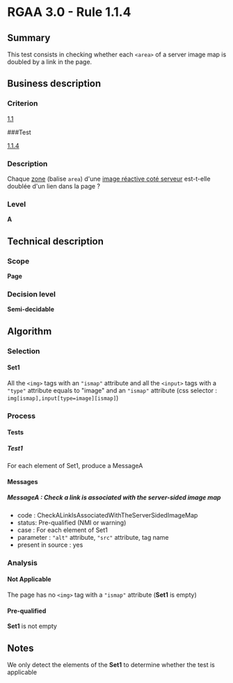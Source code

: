 # RGAA 3.0 -  Rule 1.1.4

## Summary

This test consists in checking whether each `<area>` of a server image map is doubled by a link in the page.

## Business description

### Criterion

[1.1](http://references.modernisation.gouv.fr/referentiel-technique-0#crit-1-1)

###Test

[1.1.4](http://references.modernisation.gouv.fr/referentiel-technique-0#test-1-1-4)

### Description

Chaque <a href="http://references.modernisation.gouv.fr/referentiel-technique-0#mZone">zone</a> (balise `area`) d'une <a href="http://references.modernisation.gouv.fr/referentiel-technique-0#mImgReactive">image r&eacute;active cot&eacute; serveur</a> est-t-elle doubl&eacute;e d'un lien dans la page ?

### Level

**A**

## Technical description

### Scope

**Page**

### Decision level

**Semi-decidable**

## Algorithm

### Selection

#### Set1

All the `<img>` tags with an `"ismap"` attribute and all the `<input>` tags with a `"type"` attribute equals to "image" and an `"ismap"` attribute (css selector : `img[ismap],input[type=image][ismap]`)

### Process

#### Tests

##### Test1

For each element of Set1, produce a MessageA

#### Messages

##### MessageA : Check a link is associated with the server-sided image map

-    code : CheckALinkIsAssociatedWithTheServerSidedImageMap
-    status: Pre-qualified (NMI or warning)
-    case : For each element of Set1
-    parameter : `"alt"` attribute, `"src"` attribute, tag name
-    present in source : yes

### Analysis

#### Not Applicable

The page has no `<img>` tag with a `"ismap"` attribute (**Set1** is empty)

#### Pre-qualified

**Set1** is not empty

## Notes

We only detect the elements of the **Set1** to determine whether the test is applicable
